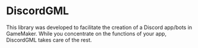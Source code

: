 # DiscordGML
This library was developed to facilitate the creation of a Discord app/bots in GameMaker. While you concentrate on the functions of your app, DiscordGML takes care of the rest.
